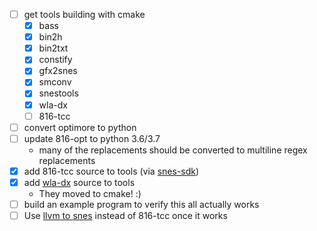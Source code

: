 - [ ] get tools building with cmake
    - [x] bass
    - [x] bin2h
    - [x] bin2txt
    - [x] constify
    - [x] gfx2snes
    - [x] smconv
    - [x] snestools
    - [x] wla-dx
    - [ ] 816-tcc
- [ ] convert optimore to python
- [ ] update 816-opt to python 3.6/3.7
    - many of the replacements should be converted to multiline regex replacements
- [x] add 816-tcc source to tools (via [snes-sdk](https://github.com/optixx/snes-sdk))
- [x] add [wla-dx](https://github.com/vhelin/wla-dx) source to tools
    - They moved to cmake! :)
- [ ] build an example program to verify this all actually works
- [ ] Use [llvm to snes](https://github.com/luizperes/llvm-to-snes) instead of 816-tcc once it works
